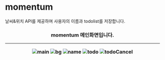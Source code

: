 # momentum
날씨&위치 API를 제공하며 사용자의 이름과 todolist를 저장합니다.

<h3 align="center"> momentum 메인화면입니다.
<hr> 
  
![main](https://user-images.githubusercontent.com/66048317/94375223-216f8b80-014d-11eb-837a-be38963e9008.jpg)
![bg](https://user-images.githubusercontent.com/66048317/94375268-7ad7ba80-014d-11eb-968e-fb999321f473.jpg)
![name](https://user-images.githubusercontent.com/66048317/94375233-30563e00-014d-11eb-9103-b8fa1c8e4a7a.jpg)
![todo](https://user-images.githubusercontent.com/66048317/94375235-32b89800-014d-11eb-9c31-ef7e0142f884.jpg)
![todoCancel](https://user-images.githubusercontent.com/66048317/94375236-35b38880-014d-11eb-808b-9db8e6fcfceb.jpg)
